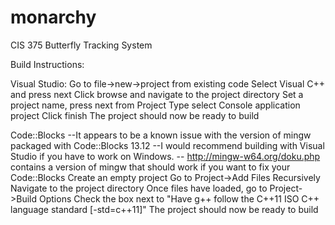 # monarchy
CIS 375 Butterfly Tracking System

Build Instructions:

Visual Studio:
  Go to file->new->project from existing code
  Select Visual C++ and press next
  Click browse and navigate to the project directory
  Set a project name, press next
  from Project Type select Console application project
  Click finish
  The project should now be ready to build

Code::Blocks
  --It appears to be a known issue with the version of mingw packaged with Code::Blocks 13.12
  --I would recommend building with Visual Studio if you have to work on Windows.
  -- http://mingw-w64.org/doku.php contains a version of mingw that should work if you want to fix your Code::Blocks
  Create an empty project
  Go to Project->Add Files Recursively
  Navigate to the project directory
  Once files have loaded, go to Project->Build Options
  Check the box next to "Have g++ follow the C++11 ISO C++ language standard [-std=c++11]"
  The project should now be ready to build
